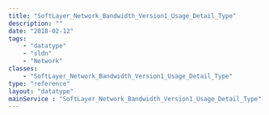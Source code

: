 ```yaml
---
title: "SoftLayer_Network_Bandwidth_Version1_Usage_Detail_Type"
description: ""
date: "2018-02-12"
tags:
    - "datatype"
    - "sldn"
    - "Network"
classes:
    - "SoftLayer_Network_Bandwidth_Version1_Usage_Detail_Type"
type: "reference"
layout: "datatype"
mainService : "SoftLayer_Network_Bandwidth_Version1_Usage_Detail_Type"
---
```

